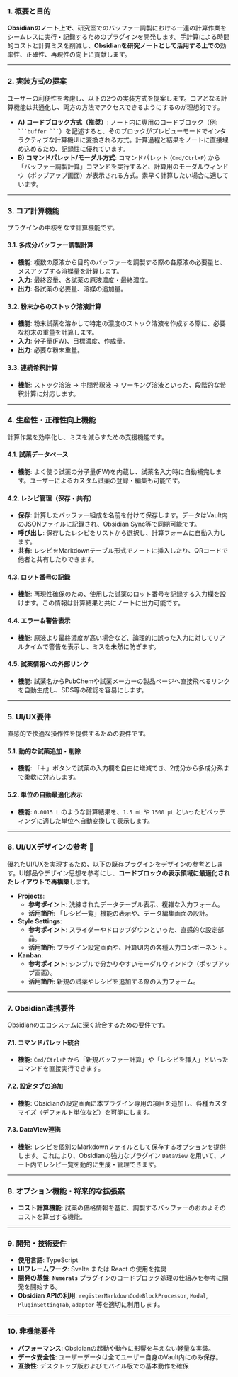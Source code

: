 ### 1. 概要と目的

**Obsidianのノート上で**、研究室でのバッファー調製における一連の計算作業をシームレスに実行・記録するためのプラグインを開発します。手計算による時間的コストと計算ミスを削減し、**Obsidianを研究ノートとして活用する上での**効率性、正確性、再現性の向上に貢献します。

---

### 2. 実装方式の提案

ユーザーの利便性を考慮し、以下の2つの実装方式を提案します。コアとなる計算機能は共通化し、両方の方法でアクセスできるようにするのが理想的です。

* **A) コードブロック方式（推奨）**:
    ノート内に専用のコードブロック（例: ` ```buffer ``` `）を記述すると、そのブロックがプレビューモードでインタラクティブな計算機UIに変換される方式。計算過程と結果をノートに直接埋め込めるため、記録性に優れています。
* **B) コマンドパレット/モーダル方式**:
    コマンドパレット (`Cmd/Ctrl+P`) から「バッファー調製計算」コマンドを実行すると、計算用のモーダルウィンドウ（ポップアップ画面）が表示される方式。素早く計算したい場合に適しています。

---

### 3. コア計算機能

プラグインの中核をなす計算機能です。

#### 3.1. 多成分バッファー調製計算
* **機能**: 複数の原液から目的のバッファーを調製する際の各原液の必要量と、メスアップする溶媒量を計算します。
* **入力**: 最終容量、各試薬の原液濃度・最終濃度。
* **出力**: 各試薬の必要量、溶媒の追加量。

#### 3.2. 粉末からのストック溶液計算
* **機能**: 粉末試薬を溶かして特定の濃度のストック溶液を作成する際に、必要な粉末の重量を計算します。
* **入力**: 分子量(FW)、目標濃度、作成量。
* **出力**: 必要な粉末重量。

#### 3.3. 連続希釈計算
* **機能**: ストック溶液 → 中間希釈液 → ワーキング溶液といった、段階的な希釈計算に対応します。

---

### 4. 生産性・正確性向上機能

計算作業を効率化し、ミスを減らすための支援機能です。

#### 4.1. 試薬データベース
* **機能**: よく使う試薬の分子量(FW)を内蔵し、試薬名入力時に自動補完します。ユーザーによるカスタム試薬の登録・編集も可能です。

#### 4.2. レシピ管理（保存・共有）
* **保存**: 計算したバッファー組成を名前を付けて保存します。データはVault内のJSONファイルに記録され、Obsidian Sync等で同期可能です。
* **呼び出し**: 保存したレシピをリストから選択し、計算フォームに自動入力します。
* **共有**: レシピをMarkdownテーブル形式でノートに挿入したり、QRコードで他者と共有したりできます。

#### 4.3. ロット番号の記録
* **機能**: 再現性確保のため、使用した試薬のロット番号を記録する入力欄を設けます。この情報は計算結果と共にノートに出力可能です。

#### 4.4. エラー＆警告表示
* **機能**: 原液より最終濃度が高い場合など、論理的に誤った入力に対してリアルタイムで警告を表示し、ミスを未然に防ぎます。

#### 4.5. 試薬情報への外部リンク
* **機能**: 試薬名からPubChemや試薬メーカーの製品ページへ直接飛べるリンクを自動生成し、SDS等の確認を容易にします。

---

### 5. UI/UX要件

直感的で快適な操作性を提供するための要件です。

#### 5.1. 動的な試薬追加・削除
* **機能**: 「＋」ボタンで試薬の入力欄を自由に増減でき、2成分から多成分系まで柔軟に対応します。

#### 5.2. 単位の自動最適化表示
* **機能**: `0.0015 L` のような計算結果を、`1.5 mL` や `1500 µL` といったピペッティングに適した単位へ自動変換して表示します。

---

### 6. UI/UXデザインの参考 🎨

優れたUI/UXを実現するため、以下の既存プラグインをデザインの参考とします。UI部品やデザイン思想を参考にし、**コードブロックの表示領域に最適化されたレイアウトで再構築**します。

* **Projects**:
    * **参考ポイント**: 洗練されたデータテーブル表示、複雑な入力フォーム。
    * **活用箇所**: 「レシピ一覧」機能の表示や、データ編集画面の設計。
* **Style Settings**:
    * **参考ポイント**: スライダーやドロップダウンといった、直感的な設定部品。
    * **活用箇所**: プラグイン設定画面や、計算UI内の各種入力コンポーネント。
* **Kanban**:
    * **参考ポイント**: シンプルで分かりやすいモーダルウィンドウ（ポップアップ画面）。
    * **活用箇所**: 新規の試薬やレシピを追加する際の入力フォーム。

---

### 7. Obsidian連携要件

Obsidianのエコシステムに深く統合するための要件です。

#### 7.1. コマンドパレット統合
* **機能**: `Cmd/Ctrl+P` から「新規バッファー計算」や「レシピを挿入」といったコマンドを直接実行できます。

#### 7.2. 設定タブの追加
* **機能**: Obsidianの設定画面に本プラグイン専用の項目を追加し、各種カスタマイズ（デフォルト単位など）を可能にします。

#### 7.3. DataView連携
* **機能**: レシピを個別のMarkdownファイルとして保存するオプションを提供します。これにより、Obsidianの強力なプラグイン `DataView` を用いて、ノート内でレシピ一覧を動的に生成・管理できます。

---

### 8. オプション機能・将来的な拡張案

* **コスト計算機能**: 試薬の価格情報を基に、調製するバッファーのおおよそのコストを算出する機能。

---

### 9. 開発・技術要件

* **使用言語**: TypeScript
* **UIフレームワーク**: Svelte または React の使用を推奨
* **開発の基盤**: **`Numerals`** プラグインのコードブロック処理の仕組みを参考に開発を開始する。
* **Obsidian APIの利用**: `registerMarkdownCodeBlockProcessor`, `Modal`, `PluginSettingTab`, `adapter` 等を適切に利用します。

---

### 10. 非機能要件

* **パフォーマンス**: Obsidianの起動や動作に影響を与えない軽量な実装。
* **データ安全性**: ユーザーデータは全てユーザー自身のVault内にのみ保存。
* **互換性**: デスクトップ版およびモバイル版での基本動作を確保